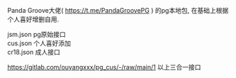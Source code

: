 Panda Groove大佬( https://t.me/PandaGroovePG ) 的pg本地包, 在基础上根据个人喜好增删自用.

jsm.json   pg原始接口  
cus.json   个人喜好添加  
cr18.json  成人接口  

https://gitlab.com/ouyangxxx/pg_cus/-/raw/main/1    以上三合一接口